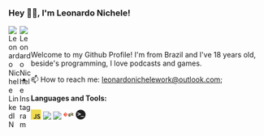### Hey 👋🏽, I'm Leonardo Nichele!

<a href="https://www.linkedin.com/in/leonardonichele/">
  <img align="left" alt="Leonardo Nichele LinkedIN" width="22px" src="https://cdn.jsdelivr.net/npm/simple-icons@v3/icons/linkedin.svg" />
</a>
<a href="https://www.instagram.com/leonardonichele1/">
  <img align="left" alt="Leonardo Nichele Instagram" width="22px" src="https://cdn.jsdelivr.net/npm/simple-icons@v3/icons/instagram.svg" />
</a>
<br />
<br />

Welcome to my Github Profile! I'm from Brazil and I've 18 years old, beside's programming, I love podcasts and games.

- 📫 How to reach me: leonardonichelework@outlook.com;

**Languages and Tools:**  

<code><img height="20" src="https://raw.githubusercontent.com/github/explore/80688e429a7d4ef2fca1e82350fe8e3517d3494d/topics/javascript/javascript.png"></code>
<code><img height="20" src="https://upload.wikimedia.org/wikipedia/commons/thumb/1/10/CSS3_and_HTML5_logos_and_wordmarks.svg/791px-CSS3_and_HTML5_logos_and_wordmarks.svg.png"></code>
<code><img height="20" src="https://cdn.iconscout.com/icon/free/png-512/aws-1869025-1583149.png"></code>
<code><img height="20" src="https://raw.githubusercontent.com/github/explore/80688e429a7d4ef2fca1e82350fe8e3517d3494d/topics/git/git.png"></code>
<code><img height="20" src="https://raw.githubusercontent.com/github/explore/80688e429a7d4ef2fca1e82350fe8e3517d3494d/topics/terminal/terminal.png"></code>
